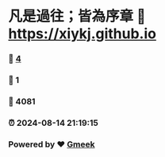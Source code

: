 # 凡是過往；皆為序章 :link: https://xiykj.github.io 
### :page_facing_up: [4](https://xiykj.github.io/tag.html) 
### :speech_balloon: 1 
### :hibiscus: 4081 
### :alarm_clock: 2024-08-14 21:19:15 
### Powered by :heart: [Gmeek](https://github.com/Meekdai/Gmeek)
